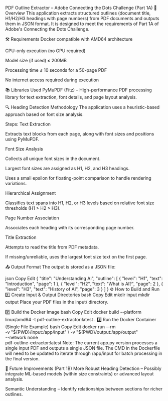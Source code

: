 PDF Outline Extractor – Adobe Connecting the Dots Challenge (Part 1A)
📌 Overview
This application extracts structured outlines (document title, H1/H2/H3 headings with page numbers) from PDF documents and outputs them in JSON format.
It is designed to meet the requirements of Part 1A of Adobe's Connecting the Dots Challenge.

🛠 Requirements
Docker compatible with AMD64 architecture

CPU-only execution (no GPU required)

Model size (if used) ≤ 200MB

Processing time ≤ 10 seconds for a 50-page PDF

No internet access required during execution

📚 Libraries Used
PyMuPDF (Fitz) – High-performance PDF processing library for text extraction, font details, and page layout analysis.

🔍 Heading Detection Methodology
The application uses a heuristic-based approach based on font size analysis.

Steps:
Text Extraction

Extracts text blocks from each page, along with font sizes and positions using PyMuPDF.

Font Size Analysis

Collects all unique font sizes in the document.

Largest font sizes are assigned as H1, H2, and H3 headings.

Uses a small epsilon for floating-point comparison to handle rendering variations.

Hierarchical Assignment

Classifies text spans into H1, H2, or H3 levels based on relative font size thresholds (H1 > H2 > H3).

Page Number Association

Associates each heading with its corresponding page number.

Title Extraction

Attempts to read the title from PDF metadata.

If missing/unreliable, uses the largest font size text on the first page.

📤 Output Format
The output is stored as a JSON file:

json
Copy
Edit
{
  "title": "Understanding AI",
  "outline": [
    { "level": "H1", "text": "Introduction", "page": 1 },
    { "level": "H2", "text": "What is AI?", "page": 2 },
    { "level": "H3", "text": "History of AI", "page": 3 }
  ]
}
⚙️ How to Build and Run
1️⃣ Create Input & Output Directories
bash
Copy
Edit
mkdir input
mkdir output
Place your PDF files in the input/ directory.

2️⃣ Build the Docker Image
bash
Copy
Edit
docker build --platform linux/amd64 -t pdf-outline-extractor:latest .
3️⃣ Run the Docker Container (Single File Example)
bash
Copy
Edit
docker run --rm \
    -v "${PWD}/input:/app/input" \
    -v "${PWD}/output:/app/output" \
    --network none \
    pdf-outline-extractor:latest
Note:
The current app.py version processes a single input PDF and outputs a single JSON file.
The CMD in the Dockerfile will need to be updated to iterate through /app/input for batch processing in the final version.

🚀 Future Improvements (Part 1B)
More Robust Heading Detection – Possibly integrate ML-based models (within size constraints) or advanced layout analysis.

Semantic Understanding – Identify relationships between sections for richer outlines.

